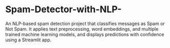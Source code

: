 # Spam-Detector-with-NLP-
An NLP-based spam detection project that classifies messages as Spam or Not Spam. It applies text preprocessing, word embeddings, and multiple trained machine learning models, and displays predictions with confidence using a Streamlit app.
